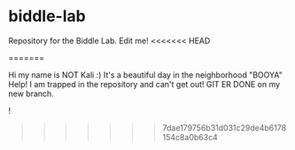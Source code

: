 # biddle-lab
Repository for the Biddle Lab. Edit me!
<<<<<<< HEAD

=======

Hi my name is NOT Kali
:)
It's a beautiful day in the neighborhood
"BOOYA"
Help!  I am trapped in the repository and can't get out!
GIT ER DONE on my new branch.

!
>>>>>>> 7dae179756b31d031c29de4b6178154c8a0b63c4

